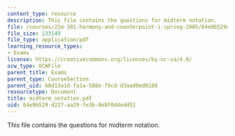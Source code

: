 ```yaml
---
content_type: resource
description: This file contains the questions for midterm notation.
file: /courses/21m-301-harmony-and-counterpoint-i-spring-2005/64e9b529d227aa29fe3b0e8f0d4edd52_midterm_notation.pdf
file_size: 133149
file_type: application/pdf
learning_resource_types:
- Exams
license: https://creativecommons.org/licenses/by-nc-sa/4.0/
ocw_type: OCWFile
parent_title: Exams
parent_type: CourseSection
parent_uid: 68d13a1d-fa1a-588e-79cd-d3aad0ed0188
resourcetype: Document
title: midterm_notation.pdf
uid: 64e9b529-d227-aa29-fe3b-0e8f0d4edd52
---
```

This file contains the questions for midterm notation.
